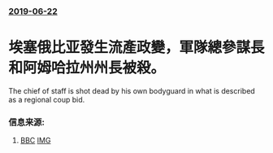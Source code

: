 ### [2019-06-22](/news/2019/06/22/index.md)

##### 
# 埃塞俄比亚發生流產政變，軍隊總參謀長和阿姆哈拉州州長被殺。 

The chief of staff is shot dead by his own bodyguard in what is described as a regional coup bid.


### 信息来源:

1. [BBC](https://www.bbc.com/news/world-africa-48734572) [IMG](https://ichef.bbci.co.uk/images/ic/1024x576/p07dy0gq.jpg)

